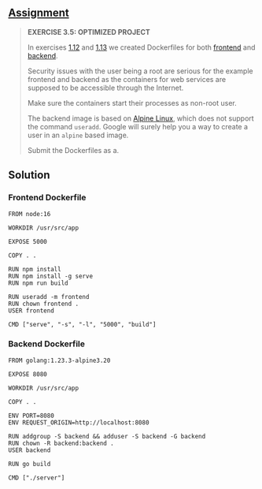 ## [Assignment](https://courses.mooc.fi/org/uh-cs/courses/devops-with-docker/chapter-4/using-a-non-root-user#c6dbbffe-6a04-41ea-bc80-48076cf7836f)

> **EXERCISE 3.5: OPTIMIZED PROJECT**
> 
> In exercises [1.12](https://courses.mooc.fi/org/uh-cs/courses/devops-with-docker/chapter-2/utilizing-tools-from-the-registry#0679c676-3257-4c41-86e1-aa0db93b6977) and [1.13](https://courses.mooc.fi/org/uh-cs/courses/devops-with-docker/chapter-2/utilizing-tools-from-the-registry#d4c1e0bc-4796-4f0b-9eaa-c58084afb94f) we created Dockerfiles for both [frontend](https://github.com/docker-hy/material-applications/tree/main/example-frontend) and [backend](https://github.com/docker-hy/material-applications/tree/main/example-backend).
> 
> Security issues with the user being a root are serious for the example frontend and backend as the containers for web services are supposed to be accessible through the Internet.
> 
> Make sure the containers start their processes as non-root user.
> 
> The backend image is based on [Alpine Linux](https://www.alpinelinux.org/), which does not support the command `useradd`. Google will surely help you a way to create a user in an `alpine` based image.
> 
> Submit the Dockerfiles as a.

## Solution

### Frontend Dockerfile

    FROM node:16

    WORKDIR /usr/src/app

    EXPOSE 5000

    COPY . . 

    RUN npm install
    RUN npm install -g serve
    RUN npm run build

    RUN useradd -m frontend
    RUN chown frontend .
    USER frontend

    CMD ["serve", "-s", "-l", "5000", "build"]

### Backend Dockerfile

    FROM golang:1.23.3-alpine3.20

    EXPOSE 8080

    WORKDIR /usr/src/app

    COPY . .

    ENV PORT=8080
    ENV REQUEST_ORIGIN=http://localhost:8080

    RUN addgroup -S backend && adduser -S backend -G backend
    RUN chown -R backend:backend .
    USER backend

    RUN go build

    CMD ["./server"]